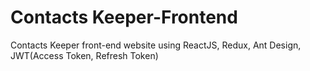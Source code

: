 # Contacts Keeper-Frontend
 Contacts Keeper front-end website using ReactJS, Redux, Ant Design, JWT(Access Token, Refresh Token)
